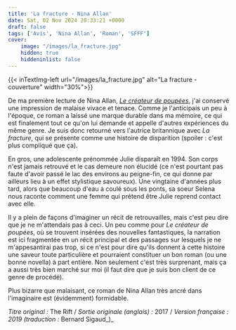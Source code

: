 ```yaml
---
title: 'La fracture - Nina Allan'
date: Sat, 02 Nov 2024 20:33:21 +0000
draft: false
tags: ['Avis', 'Nina Allan', 'Roman', 'SFFF']
cover: 
    image: "/images/la_fracture.jpg"
    hidden: true
    hiddeninlist: false
---
```


{{< inTextImg-left url="/images/la_fracture.jpg" alt="La fracture - couverture" width="30%">}} 

De ma première lecture de Nina Allan, _[Le créateur de poupées](/posts/le-createur-de-poupees-nina-allan/)_, j'ai conservé une impression de malaise vivace et tenace. Comme je l'anticipais un peu à l'époque, ce roman a laissé une marque durable dans ma mémoire, ce qui est finalement tout ce qu'on lui demande et appelle d'autres expériences du même genre. Je suis donc retourné vers l'autrice britannique avec _La fracture_, qui se présente comme une histoire de disparition (spoiler : c'est plus compliqué que ça).

En gros, une adolescente prénommée Julie disparaît en 1994. Son corps n'est jamais retrouvé et le cas demeure non élucidé (ce n'est pourtant pas faute d'avoir passé le lac des environs au peigne-fin, ce qui donne par ailleurs lieu à un effet stylistique savoureux). Une vingtaine d'années plus tard, alors que beaucoup d'eau a coulé sous les ponts, sa soeur Selena nous raconte comment une femme qui prétend être Julie reprend contact avec elle.

Il y a plein de façons d'imaginer un récit de retrouvailles, mais c'est peu dire que je ne m'attendais pas à ceci. Un peu comme pour _Le créateur de poupées_, où se trouvent insérées des nouvelles fantastiques, la narration est ici fragmentée en un récit principal et des passages sur lesquels je ne m'appesantirai pas trop, si ce n'est pour dire qu'ils donnent à cette histoire une saveur toute particulière et pourraient constituer un bon roman (ou une bonne novella) à part entière. Non seulement c'est très surprenant, mais ça a aussi très bien marché sur moi (il faut dire que je suis bon client de ce genre de procédé).

Plus bizarre que malaisant, ce roman de Nina Allan très ancré dans l'imaginaire est (évidemment) formidable.

_Titre original :_ The Rift / _Sortie originale (anglais) :_ 2017 / _Version française : 2019 (traduction :_ Bernard Sigaud_)_
